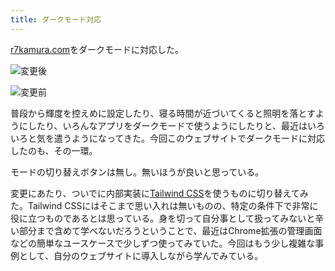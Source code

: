 ```yaml
---
title: ダークモード対応
---
```

[r7kamura.com](https://r7kamura.com/)をダークモードに対応した。

![](https://lh4.googleusercontent.com/Z_GeqE9S1i1RPTo1_r0JXA0gHljzWHIQTFC7qVpF-NkmdY-R5IYUXbdAbrAkAoRHw5o2tA7fi0f8Z7dGKrXajhrJ-T3LL3jmEBtY280O1wE0HdK17wGEbWxDtV0MjVvMMY3VUPn8s7o88qwNjQ "変更後")

![](https://lh5.googleusercontent.com/MovmK0TvPX_OEyaskG-LBiL6y6IL5M9-nfTmGSCKJaLz0OVoHasSOdAaQjbLzBB8wZjaWX5XtzWnigWovNyPXlGY1jQ9Ynnm_ftq9IAs0xyLFHHIR7fv9JWCKgyswVVuBFbViSwKHAjsMaXsIQ "変更前")

普段から輝度を控えめに設定したり、寝る時間が近づいてくると照明を落とすようにしたり、いろんなアプリをダークモードで使うようにしたりと、最近はいろいろと気を遣うようになってきた。今回このウェブサイトでダークモードに対応したのも、その一環。

モードの切り替えボタンは無し。無いほうが良いと思っている。

変更にあたり、ついでに内部実装に[Tailwind CSS](https://tailwindcss.com/)を使うものに切り替えてみた。Tailwind CSSにはそこまで思い入れは無いものの、特定の条件下で非常に役に立つものであるとは思っている。身を切って自分事として扱ってみないと辛い部分まで含めて学べないだろうということで、最近はChrome拡張の管理画面などの簡単なユースケースで少しずつ使ってみていた。今回はもう少し複雑な事例として、自分のウェブサイトに導入しながら学んでみている。
